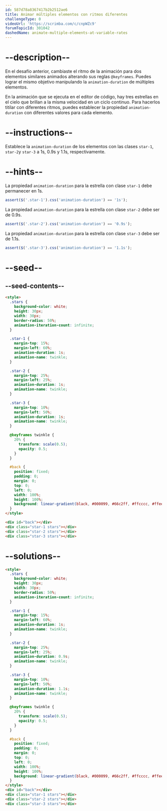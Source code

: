 ```yaml
---
id: 587d78a8367417b2b2512ae6
title: Animar múltiples elementos con ritmos diferentes
challengeType: 0
videoUrl: 'https://scrimba.com/c/cnpWZc9'
forumTopicId: 301042
dashedName: animate-multiple-elements-at-variable-rates
---
```


# --description--

En el desafío anterior, cambiaste el ritmo de la animación para dos elementos similares animados alterando sus reglas `@keyframes`. Puedes lograr el mismo objetivo manipulando la `animation-duration` de múltiples elementos.

En la animación que se ejecuta en el editor de código, hay tres estrellas en el cielo que brillan a la misma velocidad en un ciclo continuo. Para hacerlos titilar con diferentes ritmos, puedes establecer la propiedad `animation-duration` con diferentes valores para cada elemento.

# --instructions--

Establece la `animation-duration` de los elementos con las clases `star-1`, `star-2`y `star-3` a 1s, 0.9s y 1.1s, respectivamente.

# --hints--

La propiedad `animation-duration` para la estrella con clase `star-1` debe permanecer en 1s.

```js
assert($('.star-1').css('animation-duration') == '1s');
```

La propiedad `animation-duration` para la estrella con clase `star-2` debe ser de 0.9s.

```js
assert($('.star-2').css('animation-duration') == '0.9s');
```

La propiedad `animation-duration` para la estrella con clase `star-3` debe ser de 1.1s.

```js
assert($('.star-3').css('animation-duration') == '1.1s');
```

# --seed--

## --seed-contents--

```html
<style>
  .stars {
    background-color: white;
    height: 30px;
    width: 30px;
    border-radius: 50%;
    animation-iteration-count: infinite;
  }

  .star-1 {
    margin-top: 15%;
    margin-left: 60%;
    animation-duration: 1s;
    animation-name: twinkle;
  }

  .star-2 {
    margin-top: 25%;
    margin-left: 25%;
    animation-duration: 1s;
    animation-name: twinkle;
  }

  .star-3 {
    margin-top: 10%;
    margin-left: 50%;
    animation-duration: 1s;
    animation-name: twinkle;
  }

  @keyframes twinkle {
    20% {
      transform: scale(0.5);
      opacity: 0.5;
    }
  }

  #back {
    position: fixed;
    padding: 0;
    margin: 0;
    top: 0;
    left: 0;
    width: 100%;
    height: 100%;
    background: linear-gradient(black, #000099, #66c2ff, #ffcccc, #ffeee6);
  }
</style>

<div id="back"></div>
<div class="star-1 stars"></div>
<div class="star-2 stars"></div>
<div class="star-3 stars"></div>
```

# --solutions--

```html
<style>
  .stars {
    background-color: white;
    height: 30px;
    width: 30px;
    border-radius: 50%;
    animation-iteration-count: infinite;
  }

  .star-1 {
    margin-top: 15%;
    margin-left: 60%;
    animation-duration: 1s;
    animation-name: twinkle;
  }

  .star-2 {
    margin-top: 25%;
    margin-left: 25%;
    animation-duration: 0.9s;
    animation-name: twinkle;
  }

  .star-3 {
    margin-top: 10%;
    margin-left: 50%;
    animation-duration: 1.1s;
    animation-name: twinkle;
  }

  @keyframes twinkle {
    20% {
      transform: scale(0.5);
      opacity: 0.5;
    }
  }

  #back {
    position: fixed;
    padding: 0;
    margin: 0;
    top: 0;
    left: 0;
    width: 100%;
    height: 100%;
    background: linear-gradient(black, #000099, #66c2ff, #ffcccc, #ffeee6);
  }
</style>
<div id="back"></div>
<div class="star-1 stars"></div>
<div class="star-2 stars"></div>
<div class="star-3 stars"></div>
```
